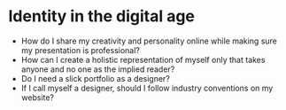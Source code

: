 # Identity in the digital age
- How do I share my creativity and personality online while making sure my presentation is professional?
- How can I create a holistic representation of myself only that takes anyone and no one as the implied reader?
- Do I need a slick portfolio as a designer?
- If I call myself a designer, should I follow industry conventions on my website?